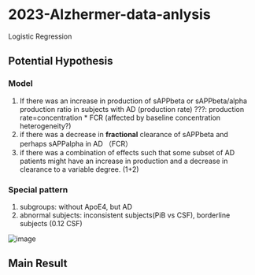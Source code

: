 # 2023-Alzhermer-data-anlysis
Logistic Regression

## Potential Hypothesis
### Model
1. If there was an increase in production of sAPPbeta or sAPPbeta/alpha production ratio in subjects with AD (production rate) ???: production rate=concentration * FCR (affected by baseline concentration heterogeneity?)
2. if there was a decrease in **fractional** clearance of sAPPbeta and perhaps sAPPalpha in AD （FCR）
3. if there was a combination of effects such that some subset of AD patients might have an increase in production and a decrease in clearance to a variable degree. (1+2)

### Special pattern
1. subgroups: without ApoE4, but AD
2. abnormal subjects: inconsistent subjects(PiB vs CSF), borderline subjects (0.12 CSF) 

![image](https://github.com/duruoli/2023-Alzhermer-data-anlysis/assets/82813264/62ac461b-8c59-4c35-b55e-272b774951e1)

## Main Result
